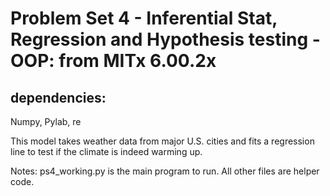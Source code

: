 # Problem Set 4 - Inferential Stat, Regression and Hypothesis testing - OOP: from MITx 6.00.2x

## dependencies:
Numpy, Pylab, re


This model takes weather data from major U.S. cities and fits a regression line to test if the climate is indeed warming up.

Notes:
ps4_working.py is the main program to run.
All other files are helper code.
